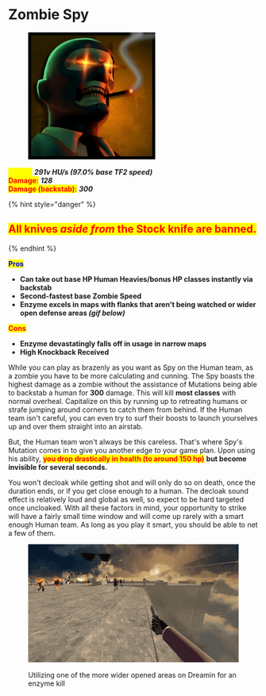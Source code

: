 # Zombie Spy

<div align="left"><figure><img src="../../.gitbook/assets/Icon_spy_zombie.jpg" alt=""><figcaption></figcaption></figure></div>

<mark style="color:yellow;">**Speed:**</mark> _**291v HU/s (97.0% base TF2 speed)**_\
<mark style="color:red;">**Damage:**</mark> _**128**_\
<mark style="color:red;">**Damage (backstab):**</mark> _**300**_

{% hint style="danger" %}
## <mark style="color:red;">**All knives**</mark><mark style="color:red;">**&#x20;**</mark>_<mark style="color:red;">**aside from**</mark>_<mark style="color:red;">**&#x20;**</mark><mark style="color:red;">**the Stock knife are banned.**</mark>
{% endhint %}

<mark style="color:blue;">**Pros**</mark>

* **Can take out base HP Human Heavies/bonus HP classes instantly via backstab**
* **Second-fastest base Zombie Speed**
* **Enzyme excels in maps with flanks that aren't being watched or wider open defense areas&#x20;**_**(gif below)**_

<mark style="color:red;">**Cons**</mark>

* **Enzyme devastatingly falls off in usage in narrow maps**
* **High Knockback Received**

While you can play as brazenly as you want as Spy on the Human team, as a zombie you have to be more calculating and cunning. The Spy boasts the highest damage as a zombie without the assistance of Mutations being able to backstab a human for **300** damage. This will kill **most classes** with normal overheal. Capitalize on this by running up to retreating humans or strafe jumping around corners to catch them from behind. If the Human team isn't careful, you can even try to surf their boosts to launch yourselves up and over them straight into an airstab.

But, the Human team won't always be this careless. That's where Spy's Mutation comes in to give you another edge to your game plan. Upon using his ability, <mark style="color:red;">**you drop drastically in health (to around 150 hp)**</mark> **but become invisible for several seconds.**&#x20;

You won't decloak while getting shot and will only do so on death, once the duration ends, or if you get close enough to a human. The decloak sound effect is relatively loud and global as well, so expect to be hard targeted once uncloaked. With all these factors in mind, your opportunity to strike will have a fairly small time window and will come up rarely with a smart enough Human team. As long as you play it smart, you should be able to net a few of them.

<figure><img src="../../.gitbook/assets/Spy Enzyme Reference.gif" alt=""><figcaption><p>Utilizing one of the more wider opened areas on Dreamin for an enzyme kill</p></figcaption></figure>
